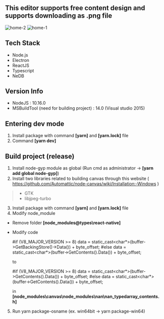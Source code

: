 ## This editor supports free content design and supports downloading as .png file

![home-2](https://user-images.githubusercontent.com/59187220/134610703-8e249c2b-ff51-4eaf-b04d-a4c99cd44451.png)
![home-1](https://user-images.githubusercontent.com/59187220/134610742-b12c3dd7-4b09-4149-bfd1-ccd61dd5db8a.png)

## Tech Stack

* Node.js
* Electron
* ReactJS
* Typescript
* NeDB

## Version Info 

* NodeJS : 10.16.0
* MSBuildTool (need for building project) : 14.0 (Visual studio 2015)

## Entering dev mode 

1. Install package with command **[yarn]** and **[yarn.lock]** file
2. Command **[yarn dev]**

## Build project (release)

1. Install node-gyp module as global (Run cmd as administrator -> **[yarn add global node-gyp]**)
2. Install two libraries related to building canvas through this website ( https://github.com/Automattic/node-canvas/wiki/Installation:-Windows )
  >* GTK 
  >* libjpeg-turbo
3. Install package with command **[yarn]** and **[yarn.lock]** file
4. Modify node_module 
  * Remove folder **[node_modules\@types\react-native]**
  * Modify code 
  

	#if (V8_MAJOR_VERSION >= 8)
	data = static_cast<char*>(buffer->GetBackingStore()->Data()) + byte_offset;
	#else
	data = static_cast<char*>(buffer->GetContents().Data()) + byte_offset;
      
      to
      
  
	#if (V8_MAJOR_VERSION >= 8)
	data = static_cast<char*>(buffer->GetContents().Data()) + byte_offset;
	#else
	data = static_cast<char*>(buffer->GetContents().Data()) + byte_offset;
  
    in **[node_modules\canvas\node_modules\nan\nan_typedarray_contents.h]** 
5. Run yarn package-osname (ex. win64bit -> yarn package-win64)
